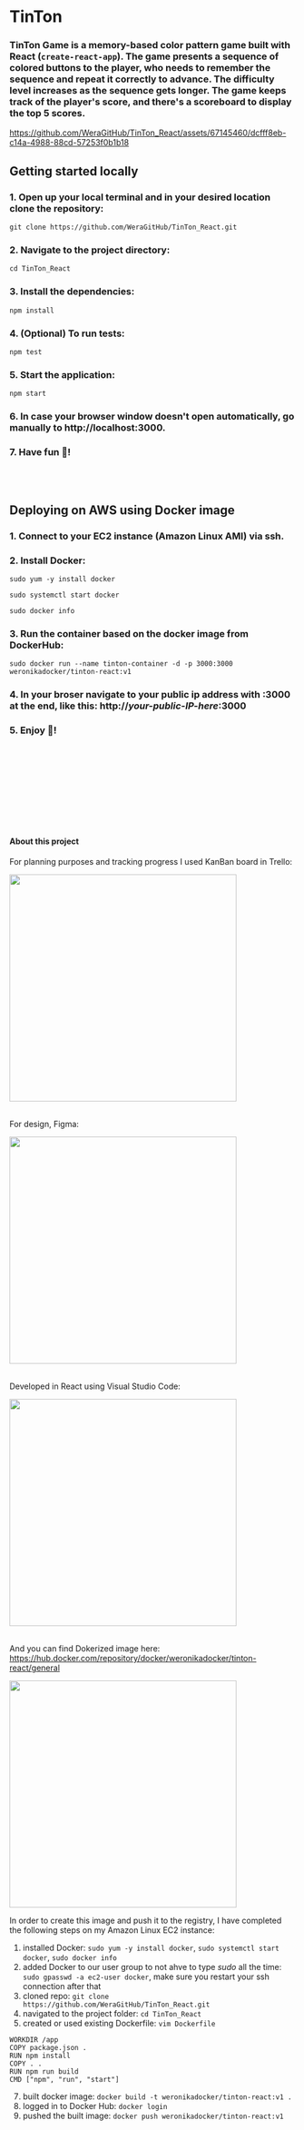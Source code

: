 
# TinTon 
### TinTon Game is a memory-based color pattern game built with React (`create-react-app`). The game presents a sequence of colored buttons to the player, who needs to remember the sequence and repeat it correctly to advance. The difficulty level increases as the sequence gets longer. The game keeps track of the player's score, and there's a scoreboard to display the top 5 scores.

https://github.com/WeraGitHub/TinTon_React/assets/67145460/dcfff8eb-c14a-4988-88cd-57253f0b1b18


## Getting started locally
### 1. Open up your local terminal and in your desired location clone the repository:
`git clone https://github.com/WeraGitHub/TinTon_React.git`

### 2. Navigate to the project directory:
`cd TinTon_React`

### 3. Install the dependencies:
`npm install`

### 4. (Optional) To run tests:
`npm test`

### 5. Start the application:
`npm start`

### 6. In case your browser window doesn't open automatically, go manually to http://localhost:3000.

### 7. Have fun 🥳!

<br >
<br >

## Deploying on AWS using Docker image
### 1. Connect to your EC2 instance (Amazon Linux AMI) via ssh.

### 2. Install Docker:

`sudo yum -y install docker`

`sudo systemctl start docker`

`sudo docker info`

### 3. Run the container based on the docker image from DockerHub:

`sudo docker run --name tinton-container -d -p 3000:3000 weronikadocker/tinton-react:v1`

### 4. In your broser navigate to your public ip address with :3000 at the end, like this: http://*your-public-IP-here*:3000 

### 5. Enjoy 🐶!

<br >
<br >
<br >
<br >

# 

<br >
<br >

#### About this project
For planning purposes and tracking progress I used KanBan board in Trello:

<img src="https://github.com/WeraGitHub/TinTon_React/assets/67145460/8382418e-217a-4d3f-acba-a36de9494dfb" width="400" height="auto">
<br >
<br >

For design, Figma:

<img src="https://github.com/WeraGitHub/TinTon_React/assets/67145460/cfdcf39a-be63-4fff-8e2c-9de940d8f73a" width="400" height="auto">
<br >
<br >

Developed in React using Visual Studio Code:

<img src="https://github.com/WeraGitHub/TinTon_React/assets/67145460/2c6f88f1-4912-4d25-a565-f6228d5edc92" width="400" height="auto">
<br >
<br >

And you can find Dokerized image here: https://hub.docker.com/repository/docker/weronikadocker/tinton-react/general

<img src="https://github.com/WeraGitHub/TinTon_React/assets/67145460/5e07de4d-061e-4e93-8c16-1dcbb0678fb0" width="400" height="auto">

In order to create this image and push it to the registry, I have completed the following steps on my Amazon Linux EC2 instance:

1. installed Docker: `sudo yum -y install docker`, `sudo systemctl start docker`, `sudo docker info`
2. added Docker to our user group to not ahve to type *sudo* all the time: `sudo gpasswd -a ec2-user docker`, make sure you restart your ssh connection after that
3. cloned repo: `git clone https://github.com/WeraGitHub/TinTon_React.git`
4. navigated to the project folder: `cd TinTon_React`
5. created or used existing Dockerfile: `vim Dockerfile`
   
```FROM node:19-alpine
WORKDIR /app
COPY package.json .
RUN npm install
COPY . .
RUN npm run build
CMD ["npm", "run", "start"]
```

7. built docker image: `docker build -t weronikadocker/tinton-react:v1 .`
8. logged in to Docker Hub: `docker login`
9. pushed the built image: `docker push weronikadocker/tinton-react:v1`
